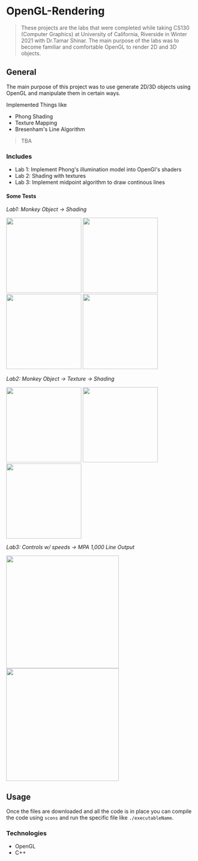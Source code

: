 # OpenGL-Rendering
>These projects are the labs that were completed while taking CS130 (Computer Graphics) at University of California, Riverside in Winter 2021 with Dr.Tamar Shinar. The main purpose of the labs was to become familiar and comfortable OpenGL to render 2D and 3D objects.

## General
The main purpose of this project was to use generate 2D/3D objects using OpenGL and manipulate them in certain ways.

Implemented Things like
* Phong Shading
* Texture Mapping
* Bresenham's Line Algorithm
>TBA

### Includes
* Lab 1: Implement Phong's illumination model into OpenGl's shaders
* Lab 2: Shading with textures 
* Lab 3: Implement midpoint algorithm to draw continous lines

#### Some Tests 
*Lab1: Monkey Object -> Shading*

<img width="200" src="https://user-images.githubusercontent.com/62925991/107716020-548e6380-6c85-11eb-8b2d-a89f1d05fcdc.png"> <img width="200" src="https://user-images.githubusercontent.com/62925991/107715948-2ad53c80-6c85-11eb-8d5e-779b33ca89a3.png"> <img width="200" src="https://user-images.githubusercontent.com/62925991/107715956-2d379680-6c85-11eb-951f-0a6004981008.png"> <img width="200" src="https://user-images.githubusercontent.com/62925991/107715961-2f99f080-6c85-11eb-807f-70fe484a3939.png">

*Lab2: Monkey Object -> Texture -> Shading*


<img width="200" src="https://user-images.githubusercontent.com/62925991/107716020-548e6380-6c85-11eb-8b2d-a89f1d05fcdc.png"> <img width="200" src="https://user-images.githubusercontent.com/62925991/107716016-522c0980-6c85-11eb-8515-5ff15687f548.png"> <img width="200" src="https://user-images.githubusercontent.com/62925991/107715965-31fc4a80-6c85-11eb-88e4-c5088589b315.png">


*Lab3: Controls w/ speeds -> MPA 1,000 Line Output*

<img width="300" src="https://user-images.githubusercontent.com/62925991/110596035-aa92e180-8133-11eb-994e-36eb15a7faa6.png"> <img width="300" src="https://user-images.githubusercontent.com/62925991/110596019-a5ce2d80-8133-11eb-951e-e397c67e391d.png">


## Usage
Once the files are downloaded and all the code is in place you can compile the code using ```scons``` and run the specific file like ```./executableName```.

### Technologies
* OpenGL
* C++
